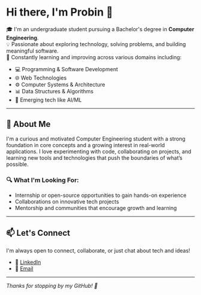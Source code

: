 # Hi there, I'm Probin 👋

🎓 I'm an undergraduate student pursuing a Bachelor's degree in **Computer Engineering**.  
💡 Passionate about exploring technology, solving problems, and building meaningful software.  
🔧 Constantly learning and improving across various domains including:

- 💻 Programming & Software Development  
- 🌐 Web Technologies  
- ⚙️ Computer Systems & Architecture  
- 📊 Data Structures & Algorithms  
- 🤖 Emerging tech like AI/ML  

---

## 🚀 About Me

I'm a curious and motivated Computer Engineering student with a strong foundation in core concepts and a growing interest in real-world applications. I love experimenting with code, collaborating on projects, and learning new tools and technologies that push the boundaries of what’s possible.

### 🔍 What I'm Looking For:
- Internship or open-source opportunities to gain hands-on experience  
- Collaborations on innovative tech projects  
- Mentorship and communities that encourage growth and learning  

---

## 📫 Let's Connect

I'm always open to connect, collaborate, or just chat about tech and ideas!

- 🔗 [LinkedIn](https://www.linkedin.com/in/probin-bhagchandani/)  
- 📧 [Email](probinbhagchandani1509@gmail.com)

---

*Thanks for stopping by my GitHub! 🌟*
